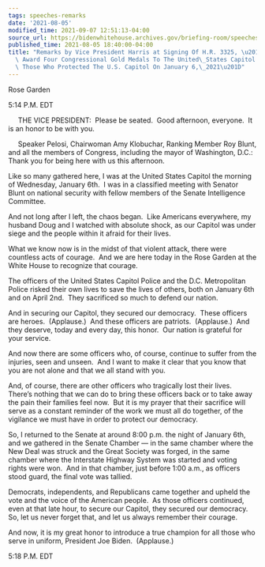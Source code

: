 ```yaml
---
tags: speeches-remarks
date: '2021-08-05'
modified_time: 2021-09-07 12:51:13-04:00
source_url: https://bidenwhitehouse.archives.gov/briefing-room/speeches-remarks/2021/08/05/remarks-by-vice-president-harris-at-signing-of-h-r-3325-an-act-to-award-four-congressional-gold-medals-to-the-united-states-capitol-police-and-those-who-protected-the-u-s-capitol-on-januar/
published_time: 2021-08-05 18:40:00-04:00
title: "Remarks by Vice President Harris at Signing Of H.R. 3325, \u201CAn Act To\
  \ Award Four Congressional Gold Medals To The United\_States Capitol Police And\
  \ Those Who Protected The U.S. Capitol On January 6,\_2021\u201D"
---
```

 
Rose Garden

5:14 P.M. EDT  
  
     THE VICE PRESIDENT:  Please be seated.  Good afternoon, everyone. 
It is an honor to be with you.   
  
     Speaker Pelosi, Chairwoman Amy Klobuchar, Ranking Member Roy Blunt,
and all the members of Congress, including the mayor of Washington,
D.C.: Thank you for being here with us this afternoon.  
  
Like so many gathered here, I was at the United States Capitol the
morning of Wednesday, January 6th.  I was in a classified meeting with
Senator Blunt on national security with fellow members of the Senate
Intelligence Committee.  
  
And not long after I left, the chaos began.  Like Americans everywhere,
my husband Doug and I watched with absolute shock, as our Capitol was
under siege and the people within it afraid for their lives.   
  
What we know now is in the midst of that violent attack, there were
countless acts of courage.  And we are here today in the Rose Garden at
the White House to recognize that courage.  
  
The officers of the United States Capitol Police and the D.C.
Metropolitan Police risked their own lives to save the lives of others,
both on January 6th and on April 2nd.  They sacrificed so much to defend
our nation.  
  
And in securing our Capitol, they secured our democracy.  These officers
are heroes.  (Applause.)  And these officers are patriots.  (Applause.) 
And they deserve, today and every day, this honor.  Our nation is
grateful for your service.  
  
And now there are some officers who, of course, continue to suffer from
the injuries, seen and unseen.  And I want to make it clear that you
know that you are not alone and that we all stand with you.  
  
And, of course, there are other officers who tragically lost their
lives.  There’s nothing that we can do to bring these officers back or
to take away the pain their families feel now.  But it is my prayer that
their sacrifice will serve as a constant reminder of the work we must
all do together, of the vigilance we must have in order to protect our
democracy.  
  
So, I returned to the Senate at around 8:00 p.m. the night of January
6th, and we gathered in the Senate Chamber — in the same chamber where
the New Deal was struck and the Great Society was forged, in the same
chamber where the Interstate Highway System was started and voting
rights were won.  And in that chamber, just before 1:00 a.m., as
officers stood guard, the final vote was tallied.   
  
Democrats, independents, and Republicans came together and upheld the
vote and the voice of the American people.  As those officers continued,
even at that late hour, to secure our Capitol, they secured our
democracy.  So, let us never forget that, and let us always remember
their courage.  
  
And now, it is my great honor to introduce a true champion for all those
who serve in uniform, President Joe Biden.  (Applause.)

5:18 P.M. EDT

